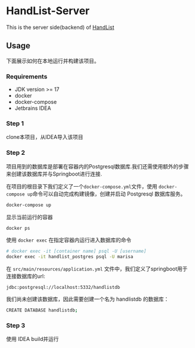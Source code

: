 # HandList-Server

This is the server side(backend) of [HandList](https://github.com/Azathoth1729/HandList)

## Usage
下面展示如何在本地运行并构建该项目。

### Requirements

+ JDK version >= 17
+ docker
+ docker-compose
+ Jetbrains IDEA

### Step 1

clone本项目，从IDEA导入该项目

### Step 2
项目用到的数据库是部署在容器内的Postgresql数据库.我们还需使用额外的步骤来创建该数据库并与Springboot进行连接.

在项目的根目录下我们定义了一个`docker-compose.yml`文件，使用
`docker-compose up`命令可以自动完成构建镜像，创建并启动 Postgresql 数据库服务。

``` bash
docker-compose up
```

显示当前运行的容器
```bash
docker ps
```

使用 `docker exec` 在指定容器内运行进入数据库的命令
```bash
# docker exec -it [container name] psql -U [username] 
docker exec -it handlist_postgres psql -U marisa
```

在 `src/main/resources/application.yml` 文件中，我们定义了springboot用于连接数据库的url:
```
jdbc:postgresql://localhost:5332/handlistdb
```

我们尚未创建该数据库，因此需要创建一个名为 handlistdb 的数据库：
```bash
CREATE DATABASE handlistdb;
```

### Step 3

使用 IDEA build并运行